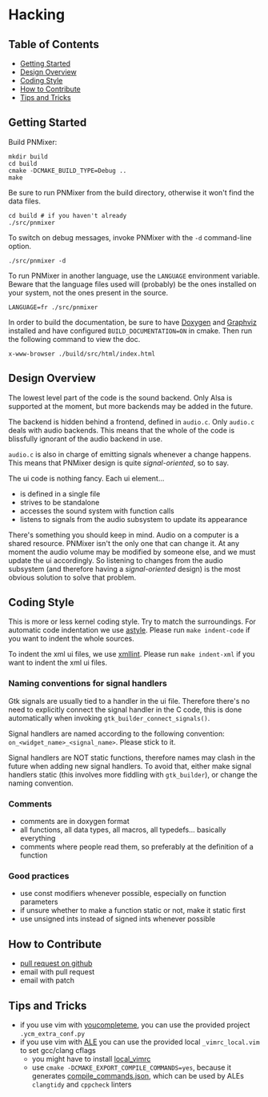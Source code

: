 Hacking
=======

Table of Contents
-----------------

* [Getting Started](#getting-started)
* [Design Overview](#design-overview)
* [Coding Style](#coding-style)
* [How to Contribute](#how-to-contribute)
* [Tips and Tricks](#tips-and-tricks)

Getting Started
---------------

Build PNMixer:

    mkdir build
    cd build
    cmake -DCMAKE_BUILD_TYPE=Debug ..
    make

Be sure to run PNMixer from the build directory, otherwise it won't
find the data files.

	cd build # if you haven't already
	./src/pnmixer

To switch on debug messages, invoke PNMixer with the `-d` command-line option.

	./src/pnmixer -d

To run PNMixer in another language, use the `LANGUAGE` environment variable.
Beware that the language files used will (probably) be the ones installed on
your system, not the ones present in the source.

	LANGUAGE=fr ./src/pnmixer

In order to build the documentation, be sure to have
[Doxygen](http://www.doxygen.org) and [Graphviz](htpp://www.graphviz.org)
installed and have configured `BUILD_DOCUMENTATION=ON` in cmake.
Then run the following command to view the doc.

	x-www-browser ./build/src/html/index.html

Design Overview
---------------

The lowest level part of the code is the sound backend. Only Alsa is supported
at the moment, but more backends may be added in the future.

The backend is hidden behind a frontend, defined in `audio.c`. Only `audio.c`
deals with audio backends. This means that the whole of the code is blissfully
ignorant of the audio backend in use.

`audio.c` is also in charge of emitting signals whenever a change happens.
This means that PNMixer design is quite *signal-oriented*, so to say.

The ui code is nothing fancy. Each ui element...

* is defined in a single file
* strives to be standalone
* accesses the sound system with function calls
* listens to signals from the audio subsystem to update its appearance

There's something you should keep in mind. Audio on a computer is a shared
resource. PNMixer isn't the only one that can change it.
At any moment the audio volume may be modified by someone else,
and we must update the ui accordingly. So listening to changes from
the audio subsystem (and therefore having a *signal-oriented* design)
is the most obvious solution to solve that problem.

Coding Style
------------

This is more or less kernel coding style. Try to match the surroundings.
For automatic code indentation we use [astyle](http://astyle.sourceforge.net/).
Please run `make indent-code` if you want to indent the whole sources.

To indent the xml ui files, we use [xmllint](http://xmlsoft.org/xmllint.html).
Please run `make indent-xml` if you want to indent the xml ui files.

### Naming conventions for signal handlers

Gtk signals are usually tied to a handler in the ui file. Therefore there's no
need to explicitly connect the signal handler in the C code, this is done
automatically when invoking `gtk_builder_connect_signals()`.

Signal handlers are named according to the following convention:
`on_<widget_name>_<signal_name>`. Please stick to it.

Signal handlers are NOT static functions, therefore names may clash in the
future when adding new signal handlers. To avoid that, either make signal
handlers static (this involves more fiddling with `gtk_builder`), or change
the naming convention.

### Comments

* comments are in doxygen format
* all functions, all data types, all macros, all typedefs... basically everything
* comments where people read them, so preferably at the definition of a function

### Good practices

* use const modifiers whenever possible, especially on function parameters
* if unsure whether to make a function static or not, make it static first
* use unsigned ints instead of signed ints whenever possible

How to Contribute
-----------------

* [pull request on github](https://github.com/nicklan/pnmixer/pulls)
* email with pull request
* email with patch

Tips and Tricks
---------------

* if you use vim with [youcompleteme](http://valloric.github.io/YouCompleteMe/), you can use the provided project `.ycm_extra_conf.py`
* if you use vim with [ALE](https://github.com/w0rp/ale) you can use the provided local `_vimrc_local.vim` to set gcc/clang cflags
	- you might have to install [local_vimrc](https://github.com/LucHermitte/local_vimrc)
	- use `cmake -DCMAKE_EXPORT_COMPILE_COMMANDS=yes`, because it generates [compile_commands.json](https://clang.llvm.org/docs/JSONCompilationDatabase.html), which can be used by ALEs `clangtidy` and `cppcheck` linters

